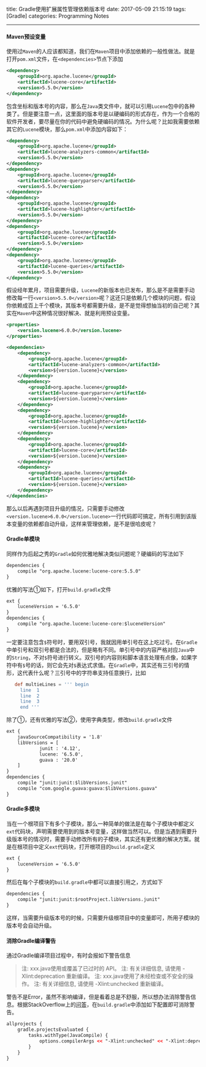 title: Gradle使用扩展属性管理依赖版本号
date: 2017-05-09 21:15:19
tags: [Gradle]
categories: Programming Notes

---

#### Maven预设变量
使用过`Maven`的人应该都知道，我们在`Maven`项目中添加依赖的一般性做法。就是打开`pom.xml`文件，在`<dependencies>`节点下添加
```xml
<dependency>
    <groupId>org.apache.lucene</groupId>
    <artifactId>lucene-core</artifactId>
    <version>5.5.0</version>
</dependency>
```
包含坐标和版本号的内容，那么在`Java`类文件中，就可以引用`Lucene`包中的各种类了。但是要注意一点，这里面的版本号是以硬编码的形式存在，作为一个合格的软件开发者，要尽量在你的代码中避免硬编码的情况。为什么呢？比如我需要依赖其它的`Lucene`模块，那么`pom.xml`中添加内容如下：
```xml
<dependency>
    <groupId>org.apache.lucene</groupId>
    <artifactId>lucene-analyzers-common</artifactId>
    <version>5.5.0</version>
</dependency>
<dependency>
    <groupId>org.apache.lucene</groupId>
    <artifactId>lucene-queryparser</artifactId>
    <version>5.5.0</version>
</dependency>
<dependency>
    <groupId>org.apache.lucene</groupId>
    <artifactId>lucene-highlighter</artifactId>
    <version>5.5.0</version>
</dependency>
<dependency>
    <groupId>org.apache.lucene</groupId>
    <artifactId>lucene-core</artifactId>
    <version>5.5.0</version>
</dependency>
<dependency>
    <groupId>org.apache.lucene</groupId>
    <artifactId>lucene-queries</artifactId>
    <version>5.5.0</version>
</dependency>
```
假设经年累月，项目需要升级，`Lucene`的新版本也已发布，那么是不是需要手动修改每一行`<version>5.5.0</version>`呢？这还只是依赖几个模块的问题，假设你依赖成百上千个模块，其版本号都需要升级，是不是觉得想抽当初的自己呢？其实在`Maven`中这种情况很好解决、就是利用预设变量。

```xml
<properties>
    <version.lucene>6.0.0</version.lucene>
</properties>

<dependencies>
    <dependency>
        <groupId>org.apache.lucene</groupId>
        <artifactId>lucene-analyzers-common</artifactId>
        <version>${version.lucene}</version>
    </dependency>
    <dependency>
        <groupId>org.apache.lucene</groupId>
        <artifactId>lucene-queryparser</artifactId>
        <version>${version.lucene}</version>
    </dependency>
    <dependency>
        <groupId>org.apache.lucene</groupId>
        <artifactId>lucene-highlighter</artifactId>
        <version>${version.lucene}</version>
    </dependency>
    <dependency>
        <groupId>org.apache.lucene</groupId>
        <artifactId>lucene-core</artifactId>
        <version>${version.lucene}</version>
    </dependency>
    <dependency>
        <groupId>org.apache.lucene</groupId>
        <artifactId>lucene-queries</artifactId>
        <version>${version.lucene}</version>
    </dependency>
</dependencies>
```
那么以后再遇到项目升级的情况，只需要手动修改`<version.lucene>6.0.0</version.lucene>`一行代码即可搞定，所有引用到该版本变量的依赖都自动升级，这样来管理依赖，是不是很哈皮呢？

#### Gradle单模块
同样作为后起之秀的`Gradle`如何优雅地解决类似问题呢？硬编码的写法如下
```xml
dependencies {
    compile "org.apache.lucene:lucene-core:5.5.0"
}
```
优雅的写法①如下，打开`build.gradle`文件
```xml
ext {
    luceneVersion = '6.5.0'
}
dependencies {
    compile "org.apache.lucene:lucene-core:$luceneVersion"
}
```
一定要注意包含`$`符号时，要用双引号，我就因用单引号在这上吃过亏。在`Gradle`中单引号和双引号都是合法的，但是略有不同。单引号中的内容严格对应`Java`中的`String`，不对`$`符号进行转义。双引号的内容则和脚本语言处理有点像，如果字符中有`$`号的话，则它会先对`$`表达式求值。在`Gradle`中，其实还有三引号的情形，这代表什么呢？三引号中的字符串支持任意换行，比如
```gradle
   def multieLines = ''' begin
     line  1
     line  2
     line  3
     end '''
```

除了①，还有优雅的写法②，使用字典类型，修改`build.gradle`文件
```xml
ext {
    javaSourceCompatibility = '1.8'
    libVersions = [
            junit : '4.12',
            lucene: '6.5.0',
            guava : '20.0'
    ]
}
dependencies {
    compile "junit:junit:$libVersions.junit"
    compile "com.google.guava:guava:$libVersions.guava"
}
```

#### Gradle多模块
当在一个根项目下有多个子模块，那么一种简单的做法是在每个子模块中都定义`ext`代码块，声明需要使用到的版本号变量，这样做当然可以。但是当遇到需要升级版本号的情况时，需要手动修改所有的子模块，其实还有更优雅的解决方案。就是在根项目中定义`ext`代码块，打开根项目的`build.gradle`定义
```xml
ext {
    luceneVersion = '6.5.0'
}
```
然后在每个子模块的`build.gradle`中都可以直接引用之，方式如下
```xml
dependencies {
    compile "junit:junit:$rootProject.libVersions.junit"
}
```
这样，当需要升级版本号的时候，只需要升级根项目中的变量即可，所用子模块的版本号会自动升级。

#### 消除Gradle编译警告
通过Gradle编译项目过程中，有时会报如下警告信息

>注: xxx.java使用或覆盖了已过时的 API。
注: 有关详细信息, 请使用 -Xlint:deprecation 重新编译。
注: xxx.java使用了未经检查或不安全的操作。
注: 有关详细信息, 请使用 -Xlint:unchecked 重新编译。

警告不是Error，虽然不影响编译，但是看着总是不舒服，所以想办法消除警告信息。根据StackOverflow上的[问答](http://stackoverflow.com/questions/18689365/how-to-add-xlintunchecked-to-my-android-gradle-based-project)，在`build.gradle`中添加如下配置即可消除警告。
```xml
allprojects {
    gradle.projectsEvaluated {
        tasks.withType(JavaCompile) {
            options.compilerArgs << "-Xlint:unchecked" << "-Xlint:deprecation"
        }
    }
}
```